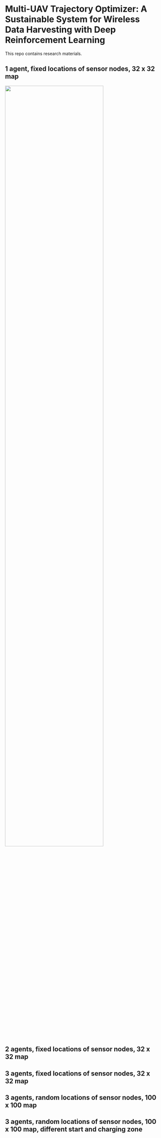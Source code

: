 # Multi-UAV Trajectory Optimizer: A Sustainable System for Wireless Data Harvesting with Deep Reinforcement Learning
This repo contains research materials.

## 1 agent, fixed locations of sensor nodes, 32 x 32 map
<img width="80%" src="https://user-images.githubusercontent.com/71582651/198019157-0ddd0d4b-7ec6-407d-b23f-36ec3f8b5ee6.gif"/>

## 2 agents, fixed locations of sensor nodes, 32 x 32 map

## 3 agents, fixed locations of sensor nodes, 32 x 32 map

## 3 agents, random locations of sensor nodes, 100 x 100 map

## 3 agents, random locations of sensor nodes, 100 x 100 map, different start and charging zone
